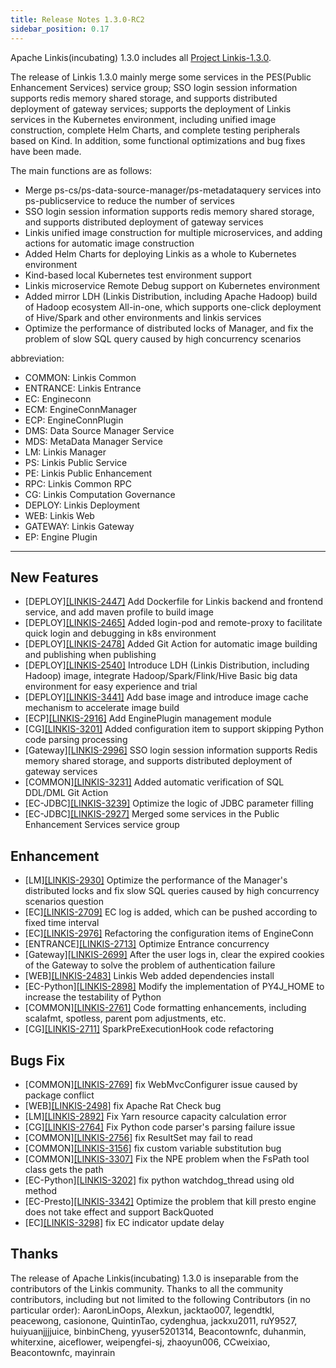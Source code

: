 ```yaml
---
title: Release Notes 1.3.0-RC2
sidebar_position: 0.17
---
```


Apache Linkis(incubating) 1.3.0 includes all [Project Linkis-1.3.0](https://github.com/apache/incubator-linkis/projects/14).

The release of Linkis 1.3.0 mainly merge some services in the PES(Public Enhancement Services) service group; 
SSO login session information supports redis memory shared storage, and supports distributed deployment of gateway services;
supports the deployment of Linkis services in the Kubernetes environment, including unified image construction, complete Helm Charts, and complete testing peripherals based on Kind. In addition, some functional optimizations and bug fixes have been made.

The main functions are as follows:
* Merge ps-cs/ps-data-source-manager/ps-metadataquery services into ps-publicservice to reduce the number of services
* SSO login session information supports redis memory shared storage, and supports distributed deployment of gateway services
* Linkis unified image construction for multiple microservices, and adding actions for automatic image construction
* Added Helm Charts for deploying Linkis as a whole to Kubernetes environment
* Kind-based local Kubernetes test environment support
* Linkis microservice Remote Debug support on Kubernetes environment
* Added mirror LDH (Linkis Distribution, including Apache Hadoop) build of Hadoop ecosystem All-in-one, which supports one-click deployment of Hive/Spark and other environments and linkis services
* Optimize the performance of distributed locks of Manager, and fix the problem of slow SQL query caused by high concurrency scenarios

abbreviation:
- COMMON: Linkis Common
- ENTRANCE: Linkis Entrance
- EC: Engineconn
- ECM: EngineConnManager
- ECP: EngineConnPlugin
- DMS: Data Source Manager Service
- MDS: MetaData Manager Service
- LM: Linkis Manager
- PS: Linkis Public Service
- PE: Linkis Public Enhancement
- RPC: Linkis Common RPC
- CG: Linkis Computation Governance
- DEPLOY: Linkis Deployment
- WEB: Linkis Web
- GATEWAY: Linkis Gateway
- EP: Engine Plugin

---
## New Features
+ \[DEPLOY][[LINKIS-2447]](https://github.com/apache/incubator-linkis/pull/2447) Add Dockerfile for Linkis backend and frontend service, and add maven profile to build image
+ \[DEPLOY][[LINKIS-2465]](https://github.com/apache/incubator-linkis/pull/2465) Added login-pod and remote-proxy to facilitate quick login and debugging in k8s environment
+ \[DEPLOY][[LINKIS-2478]](https://github.com/apache/incubator-linkis/pull/2478) Added Git Action for automatic image building and publishing when publishing
+ \[DEPLOY][[LINKIS-2540]](https://github.com/apache/incubator-linkis/pull/2540) Introduce LDH (Linkis Distribution, including Hadoop) image, integrate Hadoop/Spark/Flink/Hive Basic big data environment for easy experience and trial
+ \[DEPLOY][[LINKIS-3441]](https://github.com/apache/incubator-linkis/pull/3441) Add base image and introduce image cache mechanism to accelerate image build
+ \[ECP][[LINKIS-2916]](https://github.com/apache/incubator-linkis/pull/2916) Add EnginePlugin management module
+ \[CG][[LINKIS-3201]](https://github.com/apache/incubator-linkis/pull/3201) Added configuration item to support skipping Python code parsing processing
+ \[Gateway][[LINKIS-2996]](https://github.com/apache/incubator-linkis/pull/2996) SSO login session information supports Redis memory shared storage, and supports distributed deployment of gateway services
+ \[COMMON][[LINKIS-3231]](https://github.com/apache/incubator-linkis/pull/3231) Added automatic verification of SQL DDL/DML Git Action
+ \[EC-JDBC][[LINKIS-3239]](https://github.com/apache/incubator-linkis/pull/3239) Optimize the logic of JDBC parameter filling
+ \[EC-JDBC][[LINKIS-2927]](https://github.com/apache/incubator-linkis/pull/2927) Merged some services in the Public Enhancement Services service group


## Enhancement
+ \[LM][[LINKIS-2930]](https://github.com/apache/incubator-linkis/pull/2930) Optimize the performance of the Manager's distributed locks and fix slow SQL queries caused by high concurrency scenarios question
+ \[EC][[LINKIS-2709]](https://github.com/apache/incubator-linkis/pull/2709) EC log is added, which can be pushed according to fixed time interval
+ \[EC][[LINKIS-2976]](https://github.com/apache/incubator-linkis/pull/2976) Refactoring the configuration items of EngineConn
+ \[ENTRANCE][[LINKIS-2713]](https://github.com/apache/incubator-linkis/pull/2713) Optimize Entrance concurrency
+ \[Gateway][[LINKIS-2699]](https://github.com/apache/incubator-linkis/pull/2699) After the user logs in, clear the expired cookies of the Gateway to solve the problem of authentication failure
+ \[WEB][[LINKIS-2483]](https://github.com/apache/incubator-linkis/pull/2483) Linkis Web added dependencies install
+ \[EC-Python][[LINKIS-2898]](https://github.com/apache/incubator-linkis/pull/2898) Modify the implementation of PY4J_HOME to increase the testability of Python
+ \[COMMON][[LINKIS-2761]](https://github.com/apache/incubator-linkis/pull/2761) Code formatting enhancements, including scalafmt, spotless, parent pom adjustments, etc.
+ \[CG][[LINKIS-2711]](https://github.com/apache/incubator-linkis/pull/2711) SparkPreExecutionHook code refactoring

## Bugs Fix
+ \[COMMON][[LINKIS-2769]](https://github.com/apache/incubator-linkis/pull/2769) fix WebMvcConfigurer issue caused by package conflict
+ \[WEB][[LINKIS-2498]](https://github.com/apache/incubator-linkis/pull/2499) fix Apache Rat Check bug
+ \[LM][[LINKIS-2892]](https://github.com/apache/incubator-linkis/pull/2892) Fix Yarn resource capacity calculation error
+ \[CG][[LINKIS-2764]](https://github.com/apache/incubator-linkis/pull/2764) Fix Python code parser's parsing failure issue
+ \[COMMON][[LINKIS-2756]](https://github.com/apache/incubator-linkis/pull/2756) fix ResultSet may fail to read
+ \[COMMON][[LINKIS-3156]](https://github.com/apache/incubator-linkis/pull/3156) fix custom variable substitution bug
+ \[COMMON][[LINKIS-3307]](https://github.com/apache/incubator-linkis/pull/3307) Fix the NPE problem when the FsPath tool class gets the path
+ \[EC-Python][[LINKIS-3202]](https://github.com/apache/incubator-linkis/pull/3156) fix python watchdog_thread using old method
+ \[EC-Presto][[LINKIS-3342]](https://github.com/apache/incubator-linkis/pull/3342) Optimize the problem that kill presto engine does not take effect and support BackQuoted
+ \[EC][[LINKIS-3298]](https://github.com/apache/incubator-linkis/pull/3298) fix EC indicator update delay

## Thanks
The release of Apache Linkis(incubating) 1.3.0 is inseparable from the contributors of the Linkis community. Thanks to all the community contributors, including but not limited to the following Contributors (in no particular order):
AaronLinOops, Alexkun, jacktao007, legendtkl, peacewong, casionone, QuintinTao, cydenghua, jackxu2011, ruY9527, huiyuanjjjjuice,
binbinCheng, yyuser5201314, Beacontownfc, duhanmin, whiterxine, aiceflower, weipengfei-sj, zhaoyun006, CCweixiao, Beacontownfc, mayinrain